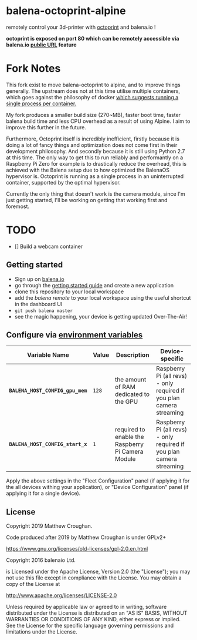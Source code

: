 # balena-octoprint-alpine
remotely control your 3d-printer with [octoprint](https://github.com/foosel/OctoPrint) and balena.io !

**octoprint is exposed on port 80 which can be remotely accessible via balena.io [public URL](https://docs.balena.io/management/devices/#enable-public-device-url) feature**

# Fork Notes

This fork exist to move balena-octoprint to alpine, and to improve things generally. The upstream does not at this time utilise multiple containers, which goes against the philosophy of docker [which suggests running a single process per container.](https://devops.stackexchange.com/questions/447/why-it-is-recommended-to-run-only-one-process-in-a-container)

My fork produces a smaller build size (270~MB), faster boot time, faster balena build time and less CPU overhead as a result of using Alpine. I aim to improve this further in the future.

Furthermore, Octoprint itself is incredibly inefficient, firstly because it is doing a lot of fancy things and optimization does not come first in their development philosophy. And secondly because it is still using Python 2.7 at this time. The only way to get this to run reliably and performantly on a Raspberry Pi Zero for example is to drastically reduce the overhead, this is achieved with the Balena setup due to how optimized the BalenaOS hypervisor is. Octoprint is running as a single process in an uninterrupted container, supported by the optimal hypervisor.

Currently the only thing that doesn't work is the camera module, since I'm just getting started, I'll be working on getting that working first and foremost.

# TODO

- [] Build a webcam container


## Getting started

- Sign up on [balena.io](https://dashboard.balena.io/signup)
- go through the [getting started guide](http://docs.balena.io/raspberrypi/nodejs/getting-started/) and create a new application
- clone this repository to your local workspace
- add the _balena remote_ to your local workspace using the useful shortcut in the dashboard UI
- `git push balena master`
- see the magic happening, your device is getting updated Over-The-Air!

## Configure via [environment variables](https://docs.balena.io/management/env-vars/)
Variable Name | Value | Description | Device-specific
------------ | ------------- | ------------- | -------------
**`BALENA_HOST_CONFIG_gpu_mem`** | `128` | the amount of RAM dedicated to the GPU | Raspberry Pi (all revs) - only required if you plan camera streaming
**`BALENA_HOST_CONFIG_start_x`** | `1` | required to enable the Raspberry Pi Camera Module | Raspberry Pi (all revs) - only required if you plan camera streaming

Apply the above settings in the "Fleet Configuration" panel (if applying it for the all devices withing your application), or "Device Configuration" panel (if applying it for a single device).


## License

Copyright 2019 Matthew Croughan. 

Code produced after 2019 by Matthew Croughan is under GPLv2+

<https://www.gnu.org/licenses/old-licenses/gpl-2.0.en.html>

Copyright 2016 balenaio Ltd.

is Licensed under the Apache License, Version 2.0 (the "License"); you may not use this file except in compliance with the License. You may obtain a copy of the License at

<http://www.apache.org/licenses/LICENSE-2.0>

Unless required by applicable law or agreed to in writing, software distributed under the License is distributed on an "AS IS" BASIS, WITHOUT WARRANTIES OR CONDITIONS OF ANY KIND, either express or implied. See the License for the specific language governing permissions and limitations under the License.
